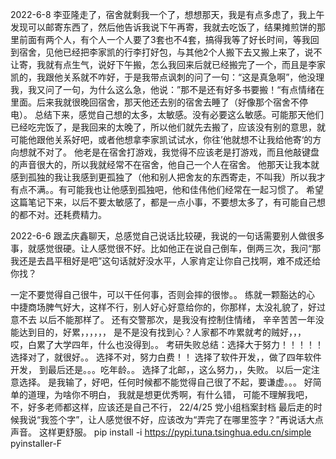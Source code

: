 2022-6-8
李亚隆走了，宿舍就剩我一个了，想想那天，我是有点多虑了，我上午发现可以邮寄东西了，然后他告诉我说下午再寄，我就去吃饭了，结果摊煎饼的那里前面有两个人，有个人一个人要了3套也不4套，搞得我等了好长时间，等我回到宿舍，见他已经把李家凯的行李打好包，与其他2个人搬下去又搬上来了，说不让寄，我就有点生气，说好下午搬，怎么我回来后就已经搬完了一个，而且是李家凯的，我跟他关系就不咋好，于是我带点讽刺的问了一句：“这是真急啊”，他没理我，我又问了一句，为什么这么急，他说：”那不是还有好多书要搬！“有点情绪在里面。后来我就很晚回宿舍，那天他还去别的宿舍去睡了（好像那个宿舍不停电）。
总结下来，感觉自己想的太多，太敏感。没有必要这么敏感。可能那天他们已经吃完饭了，是我回来的太晚了，所以他们就先去搬了，应该没有别的意思，就可能他跟他关系好吧，或者他想拿李家凯试试水，你往’他就想不让我给他寄‘的方向想就不对了。
他老是在宿舍打游戏，我觉得不应该老是打游戏，而且他敲键盘的声音很大的，所以我就经常不在宿舍，他自己一个人在宿舍。
他那天让我本就感到孤独的我让我感到更孤独了（他和别人把舍友的东西寄走，不叫我）所以我才有点不满。。有可能我也让他感到孤独吧，他和佳伟他们经常在一起习惯了。
希望这篇笔记下来，以后不要太敏感了，都是一点小事，不要想太多了，有可能自己想的都不对。还耗费精力。

2022-6-6
跟孟庆鑫聊天，总感觉自己说话比较硬，我说的一句话需要别人做很多事，就感觉很硬。让人感觉很不好。比如他正在说自己倒车，倒两三次，我问“那我还是去昌平租好是吧”这句话就好没水平，人家肯定让你自己找啊，难不成还给你找？

一定不要觉得自己很牛，可以干任何事，否则会摔的很惨。。
练就一颗豁达的心
中捷商场脾气好大，这样不行，别人好心好意给你的，你那样，太没礼貌了，好过意不去
以后不能那样了。
还有交警那次，是我没有控制住情绪，
辛辛苦苦一年没能达到目的，好累，，，，，，
是不是没有找到心？人家都不咋累就考的贼好，，，
哎，白累了大学四年，什么也没得到。。
考研失败总结：选择大于努力！！！！！
选择对了，就很好。。
选择不对，努力白费！！ 选择了软件开发，，做了四年软件开发，
到最后还是。。。吃年龄。。
选择了北邮，，这么努力，，失败。
以后一定注意选择。
是我输了，好吧，任何时候都不能觉得自己很了不起，要谦虚。。。
好简单的道理，为啥你不明白，
我就是想更优秀啊，有什么错，
可能不理解我吧，
不，好多老师都这样，应该还是自己不行，
22/4/25 党小组档案封档
最后走的时候我说“我签个字”，让人感觉很不好，应该改为“弄完了在哪里签字？”再说话大点声音。
这样更舒服。
pip install -i https://pypi.tuna.tsinghua.edu.cn/simple
pyinstaller-F